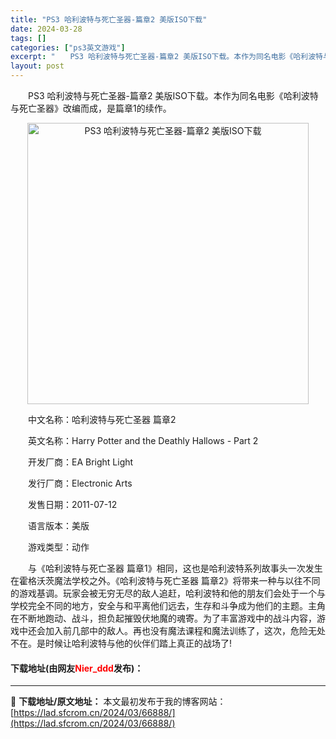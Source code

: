 ```yaml
---
title: "PS3 哈利波特与死亡圣器-篇章2 美版ISO下载"
date: 2024-03-28
tags: []
categories: ["ps3英文游戏"]
excerpt: "　　PS3 哈利波特与死亡圣器-篇章2 美版ISO下载。本作为同名电影《哈利波特与死亡圣器》改编而成，是篇章1的续作。 　　中文名称：哈利波特与死亡圣器 篇章2 　　英文名称：Harry Potter and the Deathly Hallows - Part 2 　　开发厂商：EA Bright&hellip;"
layout: post
---
```


 <p>　　PS3 哈利波特与死亡圣器-篇章2 美版ISO下载。本作为同名电影《哈利波特与死亡圣器》改编而成，是篇章1的续作。</p> <p align="center"><img align="" border="0" src="https://lad.sfcrom.cn/wp-content/uploads/2024/03/20240328_66051e12ed5c6.jpg" width="450" alt="PS3 哈利波特与死亡圣器-篇章2 美版ISO下载" /></p> <p>　　中文名称：哈利波特与死亡圣器 篇章2</p> <p>　　英文名称：Harry Potter and the Deathly Hallows - Part 2</p> <p>　　开发厂商：EA Bright Light</p> <p>　　发行厂商：Electronic Arts</p> <p>　　发售日期：2011-07-12</p> <p>　　语言版本：美版</p> <p>　　游戏类型：动作</p> <p>　　与《哈利波特与死亡圣器 篇章1》相同，这也是哈利波特系列故事头一次发生在霍格沃茨魔法学校之外。《哈利波特与死亡圣器 篇章2》将带来一种与以往不同的游戏基调。玩家会被无穷无尽的敌人追赶，哈利波特和他的朋友们会处于一个与学校完全不同的地方，安全与和平离他们远去，生存和斗争成为他们的主题。主角在不断地跑动、战斗，担负起摧毁伏地魔的魂寄。为了丰富游戏中的战斗内容，游戏中还会加入前几部中的敌人。再也没有魔法课程和魔法训练了，这次，危险无处不在。是时候让哈利波特与他的伙伴们踏上真正的战场了!</p> <p><h4>下载地址(由网友<font color="red">Nier_ddd</font>发布)：</h4></p> 

---
📖 **下载地址/原文地址：** 本文最初发布于我的博客网站：[https://lad.sfcrom.cn/2024/03/66888/](https://lad.sfcrom.cn/2024/03/66888/)
